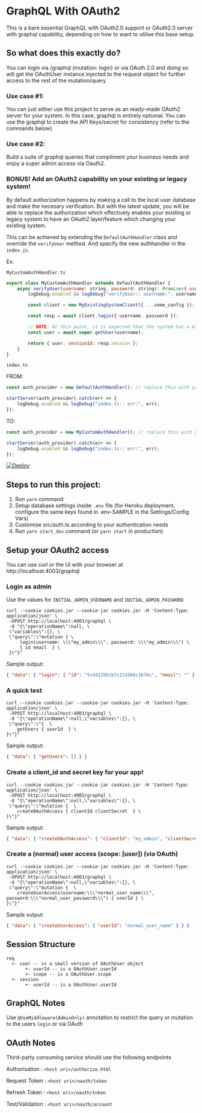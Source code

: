 # GraphQL With OAuth2

This is a bare essential GraphQL with OAuth2.0 support or OAuth2.0 server with graphql capability, depending on how to want to utilise this base setup.

## So what does this exactly do?

You can login via /graphql (mutation: login) or via OAuth 2.0 and doing so will get the OAuthUser instance injected to the request object for further access to the rest of the mutation/query

### Use case #1:

You can just either use this project to serve as an ready-made OAuth2 server for your system. In this case, graphql is entirely optional. You can use the graphql to create the API Keys/secret for consistency (refer to the commands below)

### Use case #2:

Build a suite of graphql queries that compliment your business needs and enjoy a super admin access via Oauth2.

### BONUS! Add an OAuth2 capability on your existing or legacy system!

By default authorization happens by making a call to the local user database and make the necesary verification. But with the latest update, you will be able to replace the authorization which effectively enables your existing or legacy system to have an OAuth2 layer/feature which changing your existing system.

This can be achieved by extending the `DefaultAuthHandler` class and override the `verifyUser` method. And specify the new authhandler in the `index.js`.

Ex:

    MyCustomAuthHandler.ts

```javascript
export class MyCustomAuthHandler extends DefaultAuthHandler {
	async verifyUser(username: string, password: string): Promise<{ user: OAuthUser, sessionId?: string }> {
		logDebug.enabled && logDebug("verifyUser:: username:", username, "password:", password);

		const client = new MyExistingSystemClient({ ...some_config });

		const resp = await client.login({ username, password });

		// NOTE: At this point, it is expected that the system has a minimal entry of the user with the 'userId' (or the username)
		const user = await super.getUser(username);

		return { user, sessionId: resp.session };
	}
}
```

    index.ts

FROM:

```javascript
const auth_provider = new DefaultAuthHandler(); // replace this with your custom auth provider

startServer(auth_provider).catch(err => {
	logDebug.enabled && logDebug("index.ts:: err:", err);
});
```

TO:

```javascript
const auth_provider = new MyCustomAuthHandler(); // replace this with your custom auth provider

startServer(auth_provider).catch(err => {
	logDebug.enabled && logDebug("index.ts:: err:", err);
});
```

[![Deploy](https://www.herokucdn.com/deploy/button.svg)](https://heroku.com/deploy)

## Steps to run this project:

1. Run `yarn` command
2. Setup database settings inside `.env` file (for Heroku deployment, configure the same keys found in .env-SAMPLE in the Settings/Config Vars)
3. Customise src/auth.ts according to your authentication needs
4. Run `yarn start_dev` command (or `yarn start` in production)

## Setup your OAuth2 access

You can use curl or the UI with your browser at http://localhost:4003/graphql

### Login as admin

Use the values for `INITIAL_ADMIN_USERNAME` and `INITIAL_ADMIN_PASSWORD`

    curl --cookie cookies.jar --cookie-jar cookies.jar -H 'Content-Type: application/json' \
     -XPOST http://localhost:4003/graphql \
     -d "{\"operationName\":null, \
     \"variables\":{}, \
     \"query\":\"mutation { \
         login(username: \\\"my_admin\\\", password: \\\"my_admin\\\") \
         { id email  } \
     }\"}"

Sample output:

```json
{ "data": { "login": { "id": "5cdd1295cb7c214366c1b76c", "email": "" } } }
```

### A quick test

    curl --cookie cookies.jar --cookie-jar cookies.jar -H 'Content-Type: application/json' \
     -XPOST http://localhost:4003/graphql \
     -d "{\"operationName\":null,\"variables\":{}, \
     \"query\":\"{  \
        getUsers { userId  } \
    }\"}"

Sample output:

```json
{ "data": { "getUsers": [] } }
```

### Create a client_id and secret key for your app!

    curl --cookie cookies.jar --cookie-jar cookies.jar -H 'Content-Type: application/json' \
     -XPOST http://localhost:4003/graphql \
     -d "{\"operationName\":null,\"variables\":{}, \
     \"query\":\"mutation {  \
        createOAuthAccess { clientId clientSecret  } \
    }\"}"

Sample output:

```json
{ "data": { "createOAuthAccess": { "clientId": "my_admin", "clientSecret": "c4d226c99081d984562c55a74bfc245b2ad21a70a441873b102e15b521c2a7da" } } }
```

### Create a (normal) user access (scope: [user]) (via OAuth)

    curl --cookie cookies.jar --cookie-jar cookies.jar -H 'Content-Type: application/json' \
     -XPOST http://localhost:4003/graphql \
     -d "{\"operationName\":null,\"variables\":{}, \
     \"query\":\"mutation {  \
        createUserAccess(username:\\\"normal_user_name\\\", password:\\\"normal_user_password\\\") { userId } \
    }\"}"

Sample output:

```json
{ "data": { "createUserAccess": { "userId": "normal_user_name" } } }
```

## Session Structure

    req
      +- user -- is a small version of OAuthUser object
           +- userId -- is a OAuthUser.userId
           +- scope -- is a OAuthUser.scope
      +- session
           +- userId -- is a OAuthUser.userId

## GraphQL Notes

Use `@UseMiddleware(AdminOnly)` annotation to restrict the query or mutation to the users `login` or via OAuth

## OAuth Notes

Third-party consuming service should use the following endpoints

Authorisation : `<host uri>/authorize.html`

Request Token : `<host uri>/oauth/token`

Refresh Token : `<host uri>/oauth/token`

Test/Validation : `<host uri>/oauth/account`
